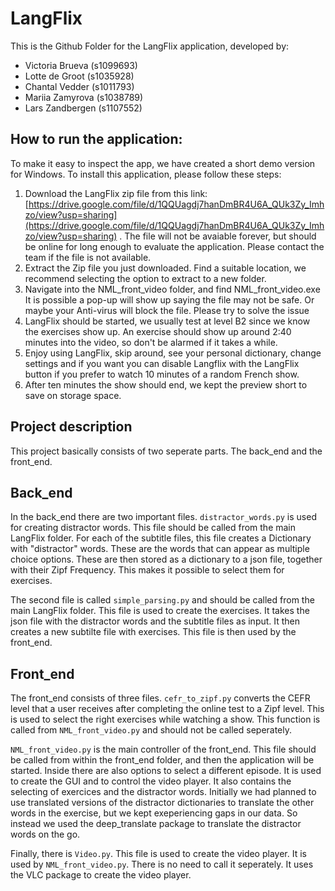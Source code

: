 # LangFlix

This is the Github Folder for the LangFlix application, developed by:
-    Victoria Brueva (s1099693)
-    Lotte de Groot (s1035928)
-    Chantal Vedder (s1011793)
-    Mariia Zamyrova (s1038789)
-    Lars Zandbergen (s1107552)

## How to run the application:
To make it easy to inspect the app, we have created a short demo version for Windows. To install this application, please follow these steps:
1. Download the LangFlix zip file from this link: [https://drive.google.com/file/d/1QQUagdj7hanDmBR4U6A_QUk3Zy_Imhzo/view?usp=sharing](https://drive.google.com/file/d/1QQUagdj7hanDmBR4U6A_QUk3Zy_Imhzo/view?usp=sharing)  .
   The file will not be avaiable forever, but should be online for long enough to evaluate the application. Please contact the team if the file is not available.
2. Extract the Zip file you just downloaded. Find a suitable location, we recommend selecting the option to extract to a new folder.
3. Navigate into the NML_front_video folder, and find NML_front_video.exe
   It is possible a pop-up will show up saying the file may not be safe. Or maybe your Anti-virus will block the file. Please try to solve the issue
4. LangFlix should be started, we usually test at level B2 since we know the exercises show up. An exercise should show up around 2:40 minutes into the video, so don't be alarmed if it takes a while.
5. Enjoy using LangFlix, skip around, see your personal dictionary, change settings and if you want you can disable Langflix with the LangFlix button if you prefer to watch 10 minutes of a random French show.
6. After ten minutes the show should end, we kept the preview short to save on storage space.

## Project description

This project basically consists of two seperate parts. The back_end and the front_end.

## Back_end
In the back_end there are two important files. `distractor_words.py` is used for creating distractor words. This file should be called from the main LangFlix folder. For each of the subtitle files, this file creates a Dictionary with "distractor" words. These are the words that can appear as multiple choice options. These are then stored as a dictionary to a json file, together with their Zipf Frequency. This makes it possible to select them for exercises.

The second file is called `simple_parsing.py` and should be called from the main LangFlix folder. This file is used to create the exercises. It takes the json file with the distractor words and the subtitle files as input. It then creates a new subtilte file with exercises. This file is then used by the front_end.

## Front_end
The front_end consists of three files. `cefr_to_zipf.py` converts the CEFR level that a user receives after completing the online test to a Zipf level. This is used to select the right exercises while watching a show. This function is called from `NML_front_video.py` and should not be called seperately.

`NML_front_video.py` is the main controller of the front_end. This file should be called from within the front_end folder, and then the application will be started. Inside there are also options to select a different episode. It is used to create the GUI and to control the video player. It also contains the selecting of exercices and the distractor words. Initially we had planned to use translated versions of the distractor dictionaries to translate the other words in the exercise, but we kept exeperiencing gaps in our data. So instead we used the deep_translate package to translate the distractor words on the go.

Finally, there is `Video.py`. This file is used to create the video player. It is used by `NML_front_video.py`. There is no need to call it seperately. It uses the VLC package to create the video player.

